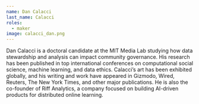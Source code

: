 ```yaml
---
name: Dan Calacci
last_name: Calacci
roles:
  - maker
image: calacci_dan.png
---
```

Dan Calacci is a doctoral candidate at the MIT Media Lab studying how data stewardship and analysis can impact community governance. His research has been published in top international conferences on computational social science, machine learning, and data ethics. Calacci’s art has been exhibited globally, and his writing and work have appeared in Gizmodo, Wired, Reuters, The New York Times, and other major publications. He is also the co-founder of Riff Analytics, a company focused on building AI-driven products for distributed online learning.